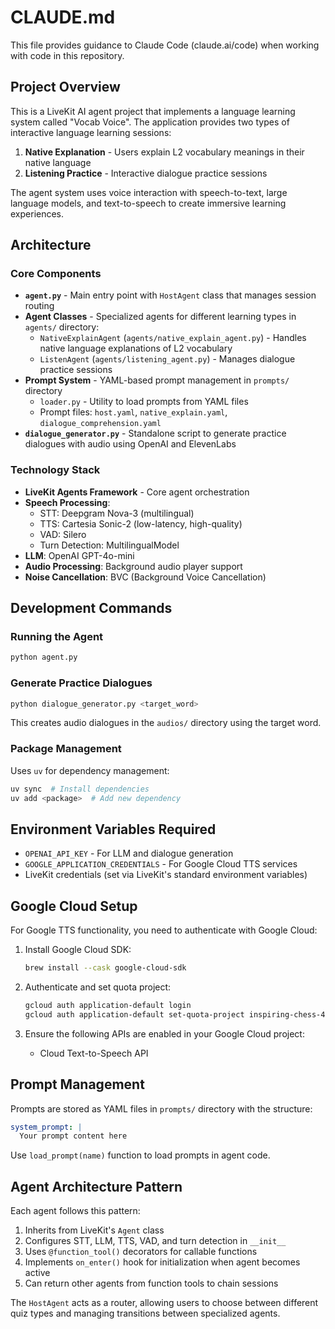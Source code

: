 # CLAUDE.md

This file provides guidance to Claude Code (claude.ai/code) when working with code in this repository.

## Project Overview

This is a LiveKit AI agent project that implements a language learning system called "Vocab Voice". The application provides two types of interactive language learning sessions:

1. **Native Explanation** - Users explain L2 vocabulary meanings in their native language
2. **Listening Practice** - Interactive dialogue practice sessions

The agent system uses voice interaction with speech-to-text, large language models, and text-to-speech to create immersive learning experiences.

## Architecture

### Core Components

- **`agent.py`** - Main entry point with `HostAgent` class that manages session routing
- **Agent Classes** - Specialized agents for different learning types in `agents/` directory:
  - `NativeExplainAgent` (`agents/native_explain_agent.py`) - Handles native language explanations of L2 vocabulary
  - `ListenAgent` (`agents/listening_agent.py`) - Manages dialogue practice sessions
- **Prompt System** - YAML-based prompt management in `prompts/` directory
  - `loader.py` - Utility to load prompts from YAML files
  - Prompt files: `host.yaml`, `native_explain.yaml`, `dialogue_comprehension.yaml`
- **`dialogue_generator.py`** - Standalone script to generate practice dialogues with audio using OpenAI and ElevenLabs

### Technology Stack

- **LiveKit Agents Framework** - Core agent orchestration
- **Speech Processing**:
  - STT: Deepgram Nova-3 (multilingual)
  - TTS: Cartesia Sonic-2 (low-latency, high-quality)
  - VAD: Silero
  - Turn Detection: MultilingualModel
- **LLM**: OpenAI GPT-4o-mini
- **Audio Processing**: Background audio player support
- **Noise Cancellation**: BVC (Background Voice Cancellation)

## Development Commands

### Running the Agent
```bash
python agent.py
```

### Generate Practice Dialogues
```bash
python dialogue_generator.py <target_word>
```
This creates audio dialogues in the `audios/` directory using the target word.

### Package Management
Uses `uv` for dependency management:
```bash
uv sync  # Install dependencies
uv add <package>  # Add new dependency
```

## Environment Variables Required

- `OPENAI_API_KEY` - For LLM and dialogue generation
- `GOOGLE_APPLICATION_CREDENTIALS` - For Google Cloud TTS services
- LiveKit credentials (set via LiveKit's standard environment variables)

## Google Cloud Setup

For Google TTS functionality, you need to authenticate with Google Cloud:

1. Install Google Cloud SDK:
   ```bash
   brew install --cask google-cloud-sdk
   ```

2. Authenticate and set quota project:
   ```bash
   gcloud auth application-default login
   gcloud auth application-default set-quota-project inspiring-chess-468821-r8
   ```

3. Ensure the following APIs are enabled in your Google Cloud project:
   - Cloud Text-to-Speech API

## Prompt Management

Prompts are stored as YAML files in `prompts/` directory with the structure:
```yaml
system_prompt: |
  Your prompt content here
```

Use `load_prompt(name)` function to load prompts in agent code.

## Agent Architecture Pattern

Each agent follows this pattern:
1. Inherits from LiveKit's `Agent` class
2. Configures STT, LLM, TTS, VAD, and turn detection in `__init__`
3. Uses `@function_tool()` decorators for callable functions
4. Implements `on_enter()` hook for initialization when agent becomes active
5. Can return other agents from function tools to chain sessions

The `HostAgent` acts as a router, allowing users to choose between different quiz types and managing transitions between specialized agents.